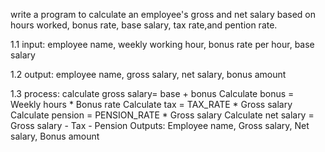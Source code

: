 write a program to calculate an employee's gross and net salary based on hours worked, bonus rate, base salary, tax rate,and pention rate.

1.1 input: employee name, weekly working hour, bonus rate per hour, base salary

1.2 output: employee name, gross salary, net salary, bonus amount

1.3 process: calculate gross salary= base + bonus
    Calculate bonus = Weekly hours * Bonus rate
    Calculate tax = TAX_RATE * Gross salary
    Calculate pension = PENSION_RATE * Gross salary
    Calculate net salary = Gross salary - Tax - Pension
    Outputs: Employee name, Gross salary, Net    salary, Bonus amount
